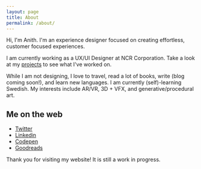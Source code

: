 ```yaml
---
layout: page
title: About
permalink: /about/
---
```


Hi, I'm Anith. I'm an experience designer focused on creating effortless, customer focused experiences. 

I am currently working as a UX/UI Designer at NCR Corporation. Take a look at my <a href="/">projects</a> to see what I've worked on.

While I am not designing, I love to travel, read a lot of books, write (blog coming soon!), and learn new languages. I am currently (self)-learning Swedish. My interests include AR/VR, 3D + VFX, and generative/procedural art. 

## Me on the web
- <a href="https://twitter.com/anithvishwanath" target="_blank">Twitter</a>
- <a href="https://linkedin.com/in/anithvishwanath" target="_blank">Linkedin</a>
- <a href="https://codepen.io/anithvishwanath/" target="_blank">Codepen</a>
- <a href="https://www.goodreads.com/user/show/48183698-anith-vishwanath" target="_blank">Goodreads</a>

Thank you for visiting my website! It is still a work in progress.
